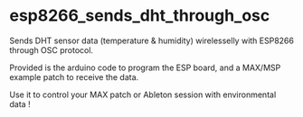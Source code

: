 # esp8266_sends_dht_through_osc
Sends DHT sensor data (temperature &amp; humidity) wirelesselly with ESP8266 through OSC protocol. 

Provided is the arduino code to program the ESP board, and a MAX/MSP example patch to receive the data. 

Use it to control your MAX patch or Ableton session with environmental data !
